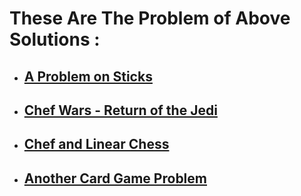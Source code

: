 # These Are The Problem of Above Solutions :
 
 * ## [A Problem on Sticks](https://www.codechef.com/SEPT20B/problems/TREE2)
 * ## [Chef Wars - Return of the Jedi](https://www.codechef.com/AUG20B/problems/CHEFWARS/)
 * ## [Chef and Linear Chess](https://www.codechef.com/AUG20B/problems/LINCHESS/)
 * ## [Another Card Game Problem](https://www.codechef.com/AUG20B/problems/CRDGAME3)
